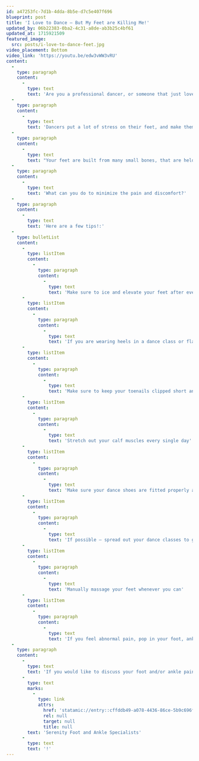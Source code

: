 ```yaml
---
id: a47253fc-7d1b-4dda-8b5e-d7c5e407f696
blueprint: post
title: 'I Love to Dance – But My Feet are Killing Me!'
updated_by: 06b22383-0ba2-4c31-a8de-ab3b25c4bf61
updated_at: 1715921509
featured_image:
  src: posts/i-love-to-dance-feet.jpg
video_placement: Bottom
video_link: 'https://youtu.be/edw3vWW3vRU'
content:
  -
    type: paragraph
    content:
      -
        type: text
        text: 'Are you a professional dancer, or someone that just loves to take dance classes, but you find that your feet are hurting more and more? Are your feet achy after dance class? Do you feel like you might have to quit something you love because your feet are in pain? Do you ever wonder if there is something you can do to make your feet feel better so you can keep dancing? If you have ever had any of these thoughts – keep on reading!'
  -
    type: paragraph
    content:
      -
        type: text
        text: 'Dancers put a lot of stress on their feet, and make them work overtime to be able to move their bodies to the beat! Whether you are landing on your feet from a flip during a hip hop routine, on pointe in ballet, or dancing salsa – you are demanding a lot from your feet!'
  -
    type: paragraph
    content:
      -
        type: text
        text: "Your feet are built from many small bones, that are held together by many complex ligaments and have tendons that function to give you an arch and allow you to put all of your body weight on the tips of your toes! They are amazing little machines that can do a lot. However, they do have a tipping point.\_ When you are using your feet to accomplish intricate dances on a regular basis, those tendons and ligaments are working overtime to keep all the bones in the correct alignment and maintain the arch of your feet. This causes them to feel achy or sore after a few dance classes and over time can lead to painful callused feet.\_"
  -
    type: paragraph
    content:
      -
        type: text
        text: 'What can you do to minimize the pain and discomfort?'
  -
    type: paragraph
    content:
      -
        type: text
        text: 'Here are a few tips!:'
  -
    type: bulletList
    content:
      -
        type: listItem
        content:
          -
            type: paragraph
            content:
              -
                type: text
                text: 'Make sure to ice and elevate your feet after every single class'
      -
        type: listItem
        content:
          -
            type: paragraph
            content:
              -
                type: text
                text: 'If you are wearing heels in a dance class or flats (both of which cause stress on your feet) make sure to minimize the use of either outside of class. Instead, wear good supportive shoe gear with orthotics when you are not dancing'
      -
        type: listItem
        content:
          -
            type: paragraph
            content:
              -
                type: text
                text: 'Make sure to keep your toenails clipped short and straight across'
      -
        type: listItem
        content:
          -
            type: paragraph
            content:
              -
                type: text
                text: 'Stretch out your calf muscles every single day'
      -
        type: listItem
        content:
          -
            type: paragraph
            content:
              -
                type: text
                text: 'Make sure your dance shoes are fitted properly and by a professional.'
      -
        type: listItem
        content:
          -
            type: paragraph
            content:
              -
                type: text
                text: 'If possible – spread out your dance classes to give your feet a chance to rest'
      -
        type: listItem
        content:
          -
            type: paragraph
            content:
              -
                type: text
                text: 'Manually massage your feet whenever you can'
      -
        type: listItem
        content:
          -
            type: paragraph
            content:
              -
                type: text
                text: 'If you feel abnormal pain, pop in your foot, ankle, or calf, see a specialist soon!'
  -
    type: paragraph
    content:
      -
        type: text
        text: 'If you would like to discuss your foot and/or ankle pain and get more specific advice, please come see me at '
      -
        type: text
        marks:
          -
            type: link
            attrs:
              href: 'statamic://entry::cffddb49-a078-4436-86ce-5b9c696fd0fa'
              rel: null
              target: null
              title: null
        text: 'Serenity Foot and Ankle Specialists'
      -
        type: text
        text: '!'
---
```

